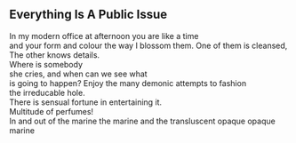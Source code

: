 Everything Is A Public Issue
----------------------------
In my modern office at afternoon you are like a time  
and your form and colour the way I blossom them. One of them is cleansed,  
The other knows details.  
Where is somebody  
she cries, and when can we see what  
is going to happen? Enjoy the many demonic attempts to fashion  
the irreducable hole.  
There is sensual fortune in entertaining it.  
Multitude of perfumes!  
In and out of the marine the marine and the transluscent opaque opaque marine  

